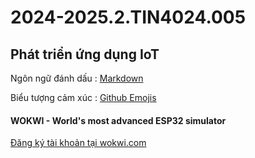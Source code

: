 # 2024-2025.2.TIN4024.005
## Phát triển ứng dụng IoT
Ngôn ngữ đánh dấu : [Markdown](https://github.com/vvdung-husc/2024-2025.2.TIN4024.005/blob/main/Markdown_Syntax.md)

Biểu tượng cảm xúc : [Github Emojis](https://github.com/vvdung-husc/2024-2025.2.TIN4024.005/blob/main/Github_Emojis.md)

#### WOKWI - World's most advanced ESP32 simulator
[Đăng ký tài khoản tại wokwi.com](https://wokwi.com/)